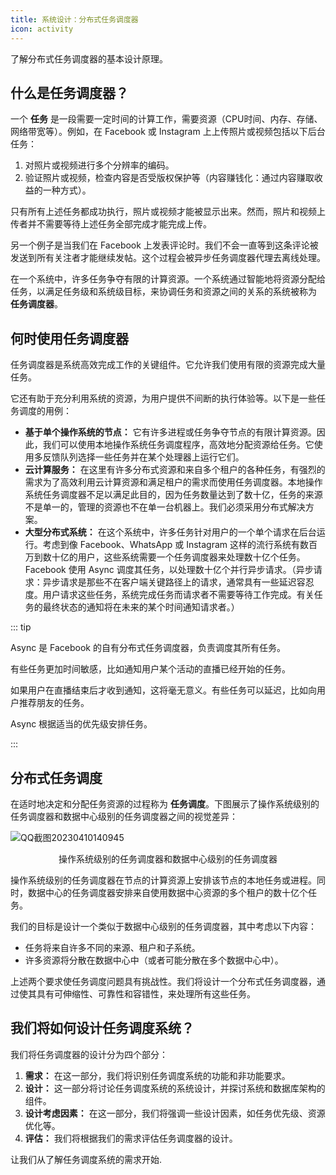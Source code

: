 ```yaml
---
title: 系统设计：分布式任务调度器
icon: activity
---
```



了解分布式任务调度器的基本设计原理。

## 什么是任务调度器？

一个 **任务** 是一段需要一定时间的计算工作，需要资源（CPU时间、内存、存储、网络带宽等）。例如，在 Facebook 或 Instagram 上上传照片或视频包括以下后台任务：

1. 对照片或视频进行多个分辨率的编码。
2. 验证照片或视频，检查内容是否受版权保护等（内容赚钱化：通过内容赚取收益的一种方式）。

只有所有上述任务都成功执行，照片或视频才能被显示出来。然而，照片和视频上传者并不需要等待上述任务全部完成才能完成上传。

另一个例子是当我们在 Facebook 上发表评论时。我们不会一直等到这条评论被发送到所有关注者才能继续发帖。这个过程会被异步任务调度器代理去离线处理。

在一个系统中，许多任务争夺有限的计算资源。一个系统通过智能地将资源分配给任务，以满足任务级和系统级目标，来协调任务和资源之间的关系的系统被称为 **任务调度器**。

## 何时使用任务调度器

任务调度器是系统高效完成工作的关键组件。它允许我们使用有限的资源完成大量任务。

它还有助于充分利用系统的资源，为用户提供不间断的执行体验等。以下是一些任务调度的用例：

- **基于单个操作系统的节点：** 它有许多进程或任务争夺节点的有限计算资源。因此，我们可以使用本地操作系统任务调度程序，高效地分配资源给任务。它使用多反馈队列选择一些任务并在某个处理器上运行它们。
- **云计算服务：** 在这里有许多分布式资源和来自多个租户的各种任务，有强烈的需求为了高效利用云计算资源和满足租户的需求而使用任务调度器。本地操作系统任务调度器不足以满足此目的，因为任务数量达到了数十亿，任务的来源不是单一的，管理的资源也不在单一台机器上。我们必须采用分布式解决方案。
- **大型分布式系统：** 在这个系统中，许多任务针对用户的一个单个请求在后台运行。考虑到像 Facebook、WhatsApp 或 Instagram 这样的流行系统有数百万到数十亿的用户，这些系统需要一个任务调度器来处理数十亿个任务。Facebook 使用 Async 调度其任务，以处理数十亿个并行异步请求。（异步请求：异步请求是那些不在客户端关键路径上的请求，通常具有一些延迟容忍度。用户请求这些任务，系统完成任务而请求者不需要等待工作完成。有关任务的最终状态的通知将在未来的某个时间通知请求者。）

::: tip

Async 是 Facebook 的自有分布式任务调度器，负责调度其所有任务。

有些任务更加时间敏感，比如通知用户某个活动的直播已经开始的任务。

如果用户在直播结束后才收到通知，这将毫无意义。有些任务可以延迟，比如向用户推荐朋友的任务。

Async 根据适当的优先级安排任务。

:::

## 分布式任务调度

在适时地决定和分配任务资源的过程称为 **任务调度**。下图展示了操作系统级别的任务调度器和数据中心级别的任务调度器之间的视觉差异：

![QQ截图20230410140945](/img/23-Distributed%20Task%20Scheduler/QQ%E6%88%AA%E5%9B%BE20230410140945.png)

<center>操作系统级别的任务调度器和数据中心级别的任务调度器</center>

操作系统级别的任务调度器在节点的计算资源上安排该节点的本地任务或进程。同时，数据中心的任务调度器安排来自使用数据中心资源的多个租户的数十亿个任务。

我们的目标是设计一个类似于数据中心级别的任务调度器，其中考虑以下内容：

- 任务将来自许多不同的来源、租户和子系统。
- 许多资源将分散在数据中心中（或者可能分散在多个数据中心中）。

上述两个要求使任务调度问题具有挑战性。我们将设计一个分布式任务调度器，通过使其具有可伸缩性、可靠性和容错性，来处理所有这些任务。

## 我们将如何设计任务调度系统？

我们将任务调度器的设计分为四个部分：

1. **需求：** 在这一部分，我们将识别任务调度系统的功能和非功能要求。
2. **设计：** 这一部分将讨论任务调度系统的系统设计，并探讨系统和数据库架构的组件。
3. **设计考虑因素：** 在这一部分，我们将强调一些设计因素，如任务优先级、资源优化等。
4. **评估：** 我们将根据我们的需求评估任务调度器的设计。

让我们从了解任务调度系统的需求开始.